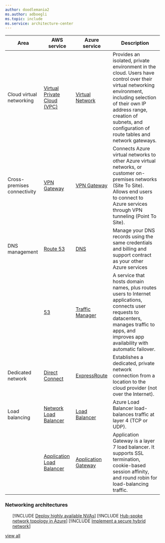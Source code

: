 ```yaml
---
author: doodlemania2
ms.author: adboegli
ms.topic: include
ms.service: architecture-center
---
```


| Area | AWS service | Azure service | Description |
| -----| ----------- | ------------- | ----------- |
| Cloud virtual networking | [Virtual Private Cloud (VPC)](https://aws.amazon.com/vpc/) | [Virtual Network](https://azure.microsoft.com/services/virtual-network/) | Provides an isolated, private environment in the cloud. Users have control over their virtual networking environment, including selection of their own IP address range, creation of subnets, and configuration of route tables and network gateways. |
| Cross-premises connectivity | [VPN Gateway](https://docs.aws.amazon.com/vpn/latest/s2svpn/VPC_VPN.html) | [VPN Gateway](https://docs.microsoft.com/azure/vpn-gateway/vpn-gateway-about-vpngateways) |Connects Azure virtual networks to other Azure virtual networks, or customer on-premises networks (Site To Site). Allows end users to connect to Azure services through VPN tunneling (Point To Site). |
| DNS management | [Route 53](https://aws.amazon.com/route53/) | [DNS](https://azure.microsoft.com/services/dns/) | Manage your DNS records using the same credentials and billing and support contract as your other Azure services |
| &nbsp; | [53](https://aws.amazon.com/route53/) | [Traffic Manager](https://azure.microsoft.com/services/traffic-manager/) | A service that hosts domain names, plus routes users to Internet applications, connects user requests to datacenters, manages traffic to apps, and improves app availability with automatic failover. |
Dedicated network | [Direct Connect](https://aws.amazon.com/directconnect/) | [ExpressRoute](https://azure.microsoft.com/services/expressroute/) | Establishes a dedicated, private network connection from a location to the cloud provider (not over the Internet). |
| Load balancing | [Network Load Balancer](https://docs.aws.amazon.com/elasticloadbalancing/latest/network/introduction.html) | [Load Balancer](https://azure.microsoft.com/services/load-balancer/)  | Azure Load Balancer load-balances traffic at layer 4 (TCP or UDP). |
| &nbsp; |  [Application Load Balancer](https://docs.aws.amazon.com/elasticloadbalancing/latest/application/introduction.html) | [Application Gateway](https://azure.microsoft.com/services/application-gateway/) | Application Gateway is a layer 7 load balancer. It supports SSL termination, cookie-based session affinity, and round robin for load-balancing traffic. |

### Networking architectures

<ul class="grid">

[!INCLUDE [Deploy highly available NVAs](../../includes/cards/nva-ha.md)]
[!INCLUDE [Hub-spoke network topology in Azure](../../includes/cards/hub-spoke.md)]
[!INCLUDE [Implement a secure hybrid network](../../includes/cards/secure-vnet-dmz.md)]

</ul>

[view all](/azure/architecture/browse/#networking)